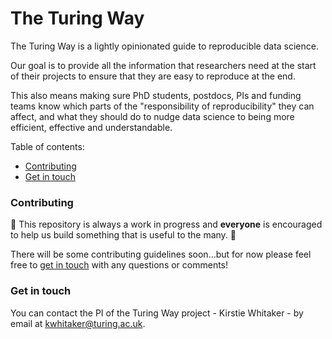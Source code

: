 # The Turing Way

The Turing Way is a lightly opinionated guide to reproducible data science.

Our goal is to provide all the information that researchers need at the start of their projects to ensure that they are easy to reproduce at the end.

This also means making sure PhD students, postdocs, PIs and funding teams know which parts of the "responsibility of reproducibility" they can affect, and what they should do to nudge data science to being more efficient, effective and understandable.

Table of contents:
* [Contributing](#contributing)
* [Get in touch](#get-in-touch)

### Contributing 

:construction: This repository is always a work in progress and **everyone** is encouraged to help us build something that is useful to the many. :construction:

There will be some contributing guidelines soon...but for now please feel free to [get in touch](#get-in-touch) with any questions or comments!

### Get in touch

You can contact the PI of the Turing Way project - Kirstie Whitaker - by email at [kwhitaker@turing.ac.uk](mailto:kwhitaker@turing.ac.uk).

